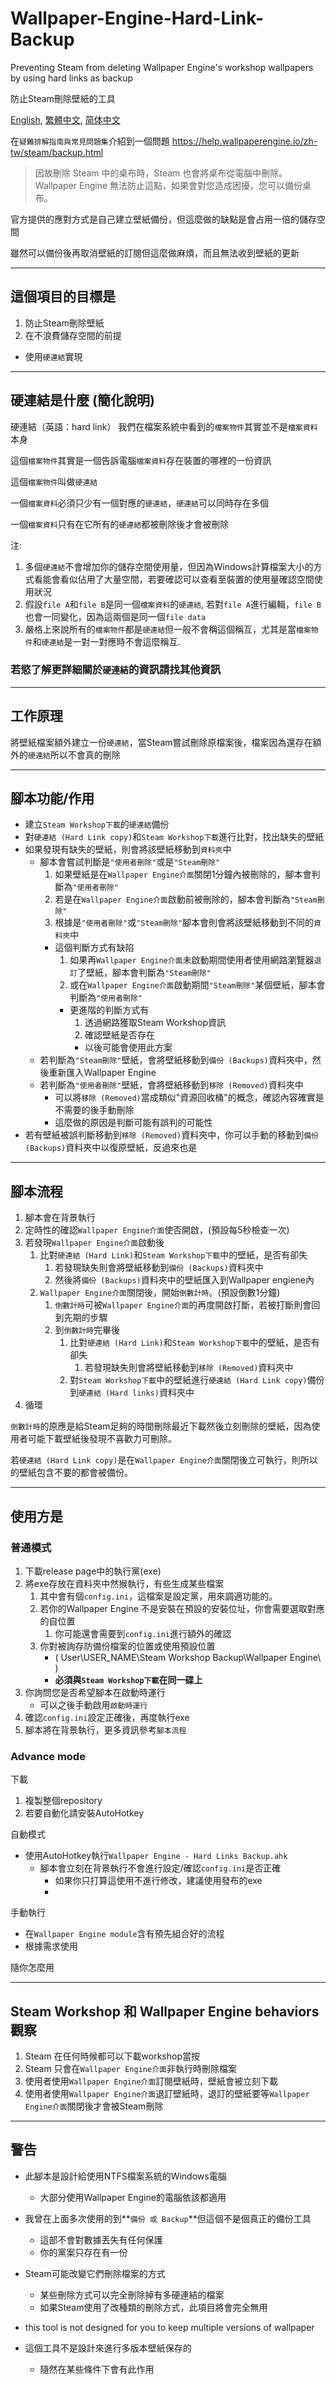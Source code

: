 # Wallpaper-Engine-Hard-Link-Backup
Preventing Steam from deleting Wallpaper Engine's workshop wallpapers by using hard links as backup

防止Steam刪除壁紙的工具

[English](README.md), [繁體中文](README.zh-TW.md), [简体中文](README.zh-CN.md)

在`疑難排解指南與常見問題集`介紹到一個問題
https://help.wallpaperengine.io/zh-tw/steam/backup.html
> 因故刪除 Steam 中的桌布時，Steam 也會將桌布從電腦中刪除。 Wallpaper Engine 無法防止這點，如果會對您造成困擾，您可以備份桌布。

官方提供的應對方式是自己建立壁紙備份，但這麼做的缺點是會占用一倍的儲存空間

雖然可以備份後再取消壁紙的訂閱但這麼做麻煩，而且無法收到壁紙的更新

---
## 這個項目的目標是
 1. 防止Steam刪除壁紙
 2. 在不浪費儲存空間的前提
- 使用`硬連結`實現

---
## 硬連結是什麼 (簡化說明)
硬連結（英語：hard link）
我們在檔案系統中看到的`檔案物件`其實並不是`檔案資料`本身

這個`檔案物件`其實是一個告訴電腦`檔案資料`存在裝置的哪裡的一份資訊

這個`檔案物件`叫做`硬連結`

一個`檔案資料`必須只少有一個對應的`硬連結`，`硬連結`可以同時存在多個

一個`檔案資料`只有在它所有的`硬連結`都被刪除後才會被刪除

注:

1. 多個`硬連結`不會增加你的儲存空間使用量，但因為Windows計算檔案大小的方式看能會看似佔用了大量空間，若要確認可以查看至裝置的使用量確認空間使用狀況
2. 假設`file A`和`file B`是同一個`檔案資料`的`硬連結`, 若對`file A`進行編輯，`file B`也會一同變化，因為這兩個是同一個`file data`
3. 嚴格上來說所有的`檔案物件`都是`硬連結`但一般不會稱這個稱互，尤其是當`檔案物件`和`硬連結`是一對一對應時不會這麼稱互.

### 若慾了解更詳細關於`硬連結`的資訊請找其他資訊

---

## 工作原理
將壁紙檔案額外建立一份`硬連結`，當Steam嘗試刪除原檔案後，檔案因為還存在額外的`硬連結`所以不會真的刪除

---
## 腳本功能/作用
- 建立`Steam Workshop下載`的`硬連結`備份
- 對`硬連結 (Hard Link copy)`和`Steam Workshop下載`進行比對，找出缺失的壁紙
- 如果發現有缺失的壁紙，則會將該壁紙移動到`資料夾`中
  - 腳本會嘗試判斷是`"使用者刪除"`或是`"Steam刪除"`
    1. 如果壁紙是在`Wallpaper Engine介面`關閉1分鐘內被刪除的，腳本會判斷為`"使用者刪除"`
    2. 若是在`Wallpaper Engine介面`啟動前被刪除的，腳本會判斷為`"Steam刪除"`
    3. 根據是`"使用者刪除"`或`"Steam刪除"`腳本會則會將該壁紙移動到不同的`資料夾`中
    - 這個判斷方式有缺陷
      1. 如果再`Wallpaper Engine介面`未啟動期間使用者使用網路瀏覽器`退訂`了壁紙，腳本會判斷為`"Steam刪除"`
      2. 或在`Wallpaper Engine介面`啟動期間`"Steam刪除"`某個壁紙，腳本會判斷為`"使用者刪除"`
      - 更進階的判斷方式有
        1. 透過網路獲取Steam Workshop資訊
        2. 確認壁紙是否存在
        - 以後可能會使用此方案
  - 若判斷為`"Steam刪除"`壁紙，會將壁紙移動到`備份 (Backups)`資料夾中，然後重新匯入Wallpaper Engine
  - 若判斷為`"使用者刪除"`壁紙，會將壁紙移動到`移除 (Removed)`資料夾中
    - 可以將`移除 (Removed)`當成類似"資源回收桶"的概念，確認內容確實是不需要的後手動刪除
    - 這麼做的原因是判斷可能有誤判的可能性
- 若有壁紙被誤判斷移動到`移除 (Removed)`資料夾中，你可以手動的移動到`備份 (Backups)`資料夾中以復原壁紙，反過來也是
    
---
## 腳本流程
1. 腳本會在背景執行
2. 定時性的確認`Wallpaper Engine介面`使否開啟，(預設每5秒檢查一次)
3. 若發現`Wallpaper Engine介面`啟動後
   1. 比對`硬連結 (Hard Link)`和`Steam Workshop下載`中的壁紙，是否有卻失
      1. 若發現缺失則會將壁紙移動到`備份 (Backups)`資料夾中
      2. 然後將`備份 (Backups)`資料夾中的壁紙匯入到Wallpaper engiene內
   2. `Wallpaper Engine介面`關閉後，開始`倒數計時`。(預設倒數1分鐘)
      1. `倒數計時`可被`Wallpaper Engine介面`的再度開啟打斷，若被打斷則會回到先期的步驟
      2. 到`倒數計時`完畢後
         1. 比對`硬連結 (Hard Link)`和`Steam Workshop下載`中的壁紙，是否有卻失
            1. 若發現缺失則會將壁紙移動到`移除 (Removed)`資料夾中
         2. 對`Steam Workshop下載`中的壁紙進行`硬連結 (Hard Link copy)`備份到`硬連結 (Hard links)`資料夾中
4. 循環

`倒數計時`的原應是給Steam足夠的時間刪除最近下載然後立刻刪除的壁紙，因為使用者可能下載壁紙後發現不喜歡力可刪除。

若`硬連結 (Hard Link copy)`是在`Wallpaper Engine介面`關閉後立可執行，則所以的壁紙包含不要的都會被備份。

---

## 使用方是
### 普通模式
1. 下載release page中的執行黨(exe)
2. 將exe存放在資料夾中然猴執行，有些生成某些檔案
   1. 其中會有個`config.ini`，這檔案是設定黨，用來調適功能的。
   2. 若你的Wallpaper Engine 不是安裝在預設的安裝位址，你會需要選取對應的自位置
      1. 你可能還會需要到`config.ini`進行額外的確認
   3. 你對被詢存防備份檔案的位置或使用預設位置
      - ( User\USER_NAME\Steam Workshop Backup\Wallpaper Engine\ )
      - **必須與`Steam Workshop下載`在同一碟上**
3. 你詢問您是否希望腳本在啟動時運行
   - 可以之後手動啟用`啟動時運行`
4. 確認`config.ini`設定正確後，再度執行exe
5. 腳本將在背景執行，更多資訊參考`腳本流程`

### Advance mode
下載
1. 複製整個repository
2. 若要自動化請安裝AutoHotkey
   
自動模式
- 使用AutoHotkey執行`Wallpaper Engine - Hard Links Backup.ahk`
  - 腳本會立刻在背景執行不會進行設定/確認`config.ini`是否正確
    - 如果你只打算這使用不進行修改，建議使用發布的exe
    - 
手動執行
- 在`Wallpaper Engine module`含有預先組合好的流程
- 根據需求使用

隨你怎麼用

---
## Steam Workshop 和 Wallpaper Engine behaviors 觀察
1. Steam 在任何時候都可以下載workshop當按
2. Steam 只會在`Wallpaper Engine介面`非執行時刪除檔案
3. 使用者使用`Wallpaper Engine介面`訂閱壁紙時，壁紙會被立刻下載
4. 使用者使用`Wallpaper Engine介面`退訂壁紙時，退訂的壁紙要等`Wallpaper Engine介面`關閉後才會被Steam刪除
---

## 警告
- 此腳本是設計給使用NTFS檔案系統的Windows電腦
  - 大部分使用Wallpaper Engine的電腦依該都適用
- 我曾在上面多次使用的到**`備份 或 Backup`**但這個不是個真正的備份工具
  - 這部不會對數據丟失有任何保護
  - 你的黨案只存在有一份
  
- Steam可能改變它們刪除檔案的方式
  - 某些刪除方式可以完全刪除掉有多硬連結的檔案
  - 如果Steam使用了改種類的刪除方式，此項目將會完全無用

- this tool is not designed for you to keep multiple versions of wallpaper
- 這個工具不是設計來進行多版本壁紙保存的
  - 隨然在某些條件下會有此作用

